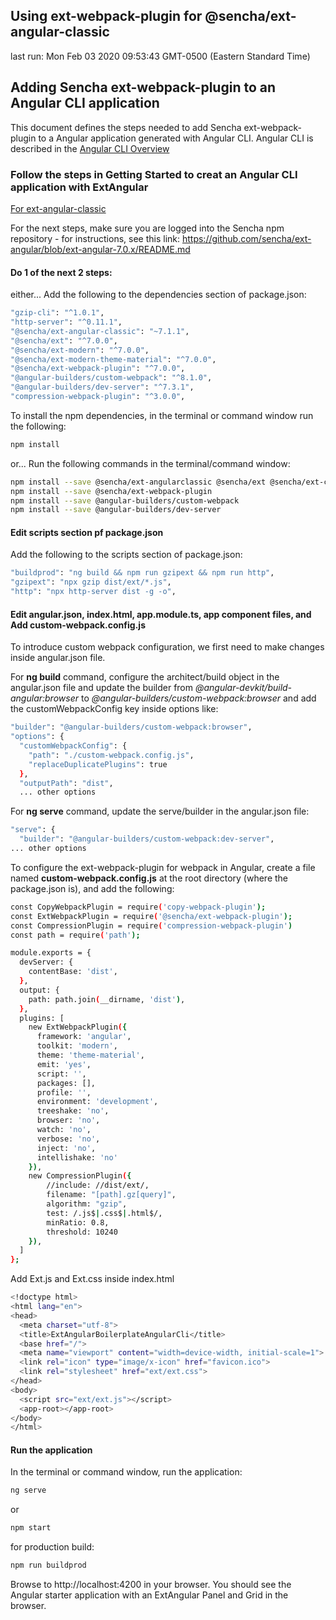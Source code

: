 ## Using ext-webpack-plugin for @sencha/ext-angular-classic

last run: Mon Feb 03 2020 09:53:43 GMT-0500 (Eastern Standard Time)

## Adding Sencha ext-webpack-plugin to an Angular CLI application

This document defines the steps needed to add Sencha ext-webpack-plugin to a Angular application generated with Angular CLI.  Angular CLI is described in the [Angular CLI Overview](https://cli.angular.io/)

### Follow the steps in Getting Started to creat an Angular CLI application with ExtAngular

[For ext-angular-classic](https://github.com/sencha/ext-angular/blob/ext-angular-7.1.1/packages/ext-angular-classic/GETTING_STARTED.md)

For the next steps, make sure you are logged into the Sencha npm repository - for instructions, see this link: https://github.com/sencha/ext-angular/blob/ext-angular-7.0.x/README.md

#### Do 1 of the next 2 steps:

either...
Add the following to the dependencies section of package.json:

```sh
"gzip-cli": "^1.0.1",
"http-server": "^0.11.1",
"@sencha/ext-angular-classic": "~7.1.1",
"@sencha/ext": "^7.0.0",
"@sencha/ext-modern": "^7.0.0",
"@sencha/ext-modern-theme-material": "^7.0.0",
"@sencha/ext-webpack-plugin": "^7.0.0",
"@angular-builders/custom-webpack": "^8.1.0",
"@angular-builders/dev-server": "^7.3.1",
"compression-webpack-plugin": "^3.0.0",
```

To install the npm dependencies, in the terminal or command window run the following:

```sh
npm install
```

or...
Run the following commands in the terminal/command window:

```sh
npm install --save @sencha/ext-angularclassic @sencha/ext @sencha/ext-classic @sencha/ext-classic-theme-material
npm install --save @sencha/ext-webpack-plugin
npm install --save @angular-builders/custom-webpack
npm install --save @angular-builders/dev-server
```

#### Edit scripts section pf package.json

Add the following to the scripts section of package.json:

```sh
"buildprod": "ng build && npm run gzipext && npm run http",
"gzipext": "npx gzip dist/ext/*.js",
"http": "npx http-server dist -g -o",
```

#### Edit angular.json, index.html, app.module.ts, app component files, and Add custom-webpack.config.js

To introduce custom webpack configuration, we first need to make changes inside angular.json file.

For **ng build** command, configure the architect/build object in the angular.json file and update the builder from *@angular-devkit/build-angular:browser* to *@angular-builders/custom-webpack:browser* and add the customWebpackConfig key inside options like:

 ```sh
 "builder": "@angular-builders/custom-webpack:browser",
 "options": {
   "customWebpackConfig": {
     "path": "./custom-webpack.config.js",
     "replaceDuplicatePlugins": true
   },
   "outputPath": "dist",
   ... other options
```

For **ng serve** command, update the serve/builder in the angular.json file:

 ```sh
 "serve": {
   "builder": "@angular-builders/custom-webpack:dev-server",
... other options
```

To configure the ext-webpack-plugin for webpack in Angular, create a file named **custom-webpack.config.js** at the root directory (where the package.json is), and add the following:
```sh
const CopyWebpackPlugin = require('copy-webpack-plugin');
const ExtWebpackPlugin = require('@sencha/ext-webpack-plugin');
const CompressionPlugin = require('compression-webpack-plugin')
const path = require('path');

module.exports = {
  devServer: {
    contentBase: 'dist',
  },
  output: {
    path: path.join(__dirname, 'dist'),
  },
  plugins: [
    new ExtWebpackPlugin({
      framework: 'angular',
      toolkit: 'modern',
      theme: 'theme-material',
      emit: 'yes',
      script: '',
      packages: [],
      profile: '',
      environment: 'development',
      treeshake: 'no',
      browser: 'no',
      watch: 'no',
      verbose: 'no',
      inject: 'no',
      intellishake: 'no'
    }),
    new CompressionPlugin({
        //include: //dist/ext/,
        filename: "[path].gz[query]",
        algorithm: "gzip",
        test: /.js$|.css$|.html$/,
        minRatio: 0.8,
        threshold: 10240
    }),
  ]
};
```


Add Ext.js and Ext.css inside index.html

```sh
<!doctype html>
<html lang="en">
<head>
  <meta charset="utf-8">
  <title>ExtAngularBoilerplateAngularCli</title>
  <base href="/">
  <meta name="viewport" content="width=device-width, initial-scale=1">
  <link rel="icon" type="image/x-icon" href="favicon.ico">
  <link rel="stylesheet" href="ext/ext.css">
</head>
<body>
  <script src="ext/ext.js"></script>
  <app-root></app-root>
</body>
</html>
```


#### Run the application

In the terminal or command window, run the application:

```sh
ng serve
```

or

```sh
npm start
```

for production build:

```sh
npm run buildprod
```


Browse to http://localhost:4200 in your browser.  You should see the Angular starter application with an ExtAngular Panel and Grid in the browser.

